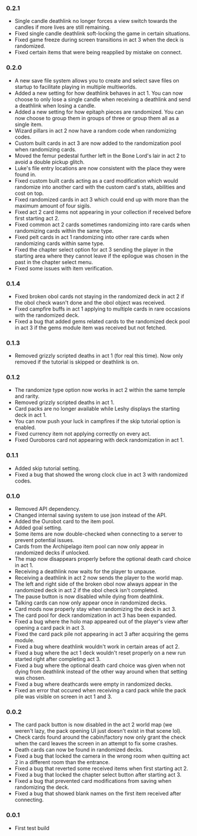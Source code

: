 ### 0.2.1
 - Single candle deathlink no longer forces a view switch towards the candles if more lives are still remaining.
 - Fixed single candle deathlink soft-locking the game in certain situations.
 - Fixed game freeze during screen transitions in act 3 when the deck is randomized.
 - Fixed certain items that were being reapplied by mistake on connect.

### 0.2.0
 - A new save file system allows you to create and select save files on startup to facilitate playing in multiple multiworlds.
 - Added a new setting for how deathlink behaves in act 1. You can now choose to only lose a single candle when receiving a deathlink and send a deathlink when losing a candle.
 - Added a new setting for how epitaph pieces are randomized. You can now choose to group them in groups of three or group them all as a single item.
 - Wizard pillars in act 2 now have a random code when randomizing codes.
 - Custom built cards in act 3 are now added to the randomization pool when randomizing cards.
 - Moved the femur pedestal further left in the Bone Lord's lair in act 2 to avoid a double pickup glitch.
 - Luke's file entry locations are now consistent with the place they were found in.
 - Fixed custom built cards acting as a card modification which would randomize into another card with the custom card's stats, abilities and cost on top.
 - Fixed randomized cards in act 3 which could end up with more than the maximum amount of four sigils.
 - Fixed act 2 card items not appearing in your collection if received before first starting act 2.
 - Fixed common act 2 cards sometimes randomizing into rare cards when randomizing cards within the same type.
 - Fixed pelt cards in act 1 randomizing into other rare cards when randomizing cards within same type.
 - Fixed the chapter select option for act 3 sending the player in the starting area where they cannot leave if the epilogue was chosen in the past in the chapter select menu.
 - Fixed some issues with item verification.

### 0.1.4
 - Fixed broken obol cards not staying in the randomized deck in act 2 if the obol check wasn't done and the obol object was received.
 - Fixed campfire buffs in act 1 applying to multiple cards in rare occasions with the randomized deck.
 - Fixed a bug that added gems related cards to the randomized deck pool in act 3 if the gems module item was received but not fetched.

### 0.1.3
 - Removed grizzly scripted deaths in act 1 (for real this time). Now only removed if the tutorial is skipped or deathlink is on.

### 0.1.2
 - The randomize type option now works in act 2 within the same temple and rarity.
 - Removed grizzly scripted deaths in act 1.
 - Card packs are no longer available while Leshy displays the starting deck in act 1.
 - You can now push your luck in campfires if the skip tutorial option is enabled.
 - Fixed currency item not applying correctly on every act.
 - Fixed Ouroboros card not appearing with deck randomization in act 1.

### 0.1.1
 - Added skip tutorial setting.
 - Fixed a bug that showed the wrong clock clue in act 3 with randomized codes.

### 0.1.0
 - Removed API dependency.
 - Changed internal saving system to use json instead of the API.
 - Added the Ourobot card to the item pool.
 - Added goal setting.
 - Some items are now double-checked when connecting to a server to prevent potential issues.
 - Cards from the Archipelago item pool can now only appear in randomized decks if unlocked.
 - The map now disappears properly before the optional death card choice in act 1.
 - Receiving a deathlink now waits for the player to unpause.
 - Receiving a deathlink in act 2 now sends the player to the world map.
 - The left and right side of the broken obol now always appear in the randomized deck in act 2 if the obol check isn't completed.
 - The pause button is now disabled while dying from deathlink.
 - Talking cards can now only appear once in randomized decks.
 - Card mods now properly stay when randomizing the deck in act 3.
 - The card pool for deck randomization in act 3 has been expanded.
 - Fixed a bug where the holo map appeared out of the player's view after opening a card pack in act 3.
 - Fixed the card pack pile not appearing in act 3 after acquiring the gems module.
 - Fixed a bug where deathlink wouldn't work in certain areas of act 2.
 - Fixed a bug where the act 1 deck wouldn't reset properly on a new run started right after completing act 3.
 - Fixed a bug where the optional death card choice was given when not dying from deathlink instead of the other way around when that setting was chosen.
 - Fixed a bug where deathcards were empty in randomized decks.
 - Fixed an error that occured when receiving a card pack while the pack pile was visible on screen in act 1 and 3.

### 0.0.2
 - The card pack button is now disabled in the act 2 world map (we weren't lazy, the pack opening UI just doesn't exist in that scene lol).
 - Check cards found around the cabin/factory now only grant the check when the card leaves the screen in an attempt to fix some crashes.
 - Death cards can now be found in randomized decks.
 - Fixed a bug that locked the camera in the wrong room when quitting act 2 in a different room than the entrance.
 - Fixed a bug that reverted some received items when first starting act 2.
 - Fixed a bug that locked the chapter select button after starting act 3.
 - Fixed a bug that prevented card modifications from saving when randomizing the deck.
 - Fixed a bug that showed blank names on the first item received after connecting.

### 0.0.1
 - First test build